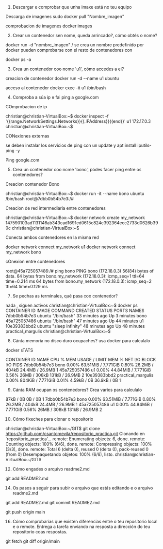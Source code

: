 
1. Descargar e comprobar que unha imaxe está no teu equipo

Descarga de imagenes 
sudo docker pull "Nombre_imagen"

comprobacion de imagenes 
docker images


2. Crear un contenedor sen nome, queda arrincado?, cómo obtés o nome?

docker run -d "nombre_imagen" / se crea un nombre predefinido por docker pueden comprobarse con el resto de contenedores con 

docker ps -a





3. Crea un contenedor coo nome 'u1', cómo accedes a el?

creacion de contenedor
docker run -d --name u1 ubuntu 

acceso al contenedor 
docker exec -it u1 /bin/bash






4. Comproba a súa ip e fai ping a google.com

COmprobacion de ip 

christian@christian-VirtualBox:~$ docker inspect -f '{{range.NetworkSettings.Networks}}{{.IPAddress}}{{end}}' u1
172.17.0.3
christian@christian-VirtualBox:~$ 

CONexiones externas

se deben instalar los servicios de ping con un update y
apt install iputils-ping -y

Ping google.com




5. Crea un contenedor coo nome 'bono', pódes facer ping entre os contenedores?

Creacion contenedor Bono 

christian@christian-VirtualBox:~$ docker run -it --name bono ubuntu /bin/bash
root@7dbb0b54b7e3:/# 


Creacion de red intermediaria entre contenedores 

christian@christian-VirtualBox:~$ docker network create my_network
147590103ad1131146ab343cad1691ed0615c824c392364ecc2733d0626b390c
christian@christian-VirtualBox:~$ 


Conecta ambos contenedores en la misma red 

docker network connect my_network u1
docker network connect my_network bono

cOnexion entre contenedores 

root@45a725057486:/# ping bono
PING bono (172.18.0.3) 56(84) bytes of data.
64 bytes from bono.my_network (172.18.0.3): icmp_seq=1 ttl=64 time=0.214 ms
64 bytes from bono.my_network (172.18.0.3): icmp_seq=2 ttl=64 time=0.129 ms



7. Se pechas as terminales, qué pasa coo contenedor?

nada , siguen activos 
christian@christian-VirtualBox:~$ docker ps 
CONTAINER ID   IMAGE     COMMAND            CREATED          STATUS          PORTS     NAMES
7dbb0b54b7e3   ubuntu    "/bin/bash"        33 minutes ago   Up 3 minutes              bono
45a725057486   ubuntu    "/bin/bash"        47 minutes ago   Up 44 minutes             u1
10e39383bbd2   ubuntu    "sleep infinity"   48 minutes ago   Up 48 minutes             practical_margulis
christian@christian-VirtualBox:~$ 




8. Cánta memoria no disco duro ocupaches? usa docker para calculalo

docker sTATS 


CONTAINER ID   NAME                 CPU %     MEM USAGE / LIMIT     MEM %     NET I/O          BLOCK I/O         PIDS
7dbb0b54b7e3   bono                 0.00%     63.51MiB / 7.771GiB   0.80%     26.2MB / 404kB   24.4MB / 26.9MB   1
45a725057486   u1                   0.00%     44.84MiB / 7.771GiB   0.56%     26MB / 308kB     131kB / 26.9MB    2
10e39383bbd2   practical_margulis   0.00%     804KiB / 7.771GiB     0.01%     4.59kB / 0B      36.9kB / 0B       1


9. Cánta RAM ocupan os contenedores? Crea varios para calculalo

87kB / 0B      0B / 0B           1
7dbb0b54b7e3   bono                 0.00%     63.51MiB / 7.771GiB   0.80%     26.2MB / 404kB   24.4MB / 26.9MB   1
45a725057486   u1                   0.00%     44.84MiB / 7.771GiB   0.56%     26MB / 308kB     131kB / 26.9MB    2


10. Cómo fixeches para clonar o repositorio

christian@christian-VirtualBox:~/GIT$ git clone https://github.com/csantomevila/repositorio_practica.git
Clonando en 'repositorio_practica'...
remote: Enumerating objects: 6, done.
remote: Counting objects: 100% (6/6), done.
remote: Compressing objects: 100% (3/3), done.
remote: Total 6 (delta 0), reused 0 (delta 0), pack-reused 0 (from 0)
Desempaquetando objetos: 100% (6/6), listo.
christian@christian-VirtualBox:~/GIT$ 


    
12. Cómo engades o arquivo readme2.md

git add README2.md


14. Os pasos a seguir para subir o arquivo que estás editando e o arquivo readme2.md

git add README2.md
git commit README2.md

git push origin main



16. Cómo comprobarías que existen diferencias entre o teu repositorio local e o remote.
Entrega a tarefa enviando na resposta a dirección do teu repositorio coas respostas.

git fetch
git diff origin/main

